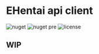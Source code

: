 # EHentai api client
![nuget](https://img.shields.io/nuget/v/ArkProjects.EHentai.Api?style=flat-square)
![nuget pre](https://img.shields.io/nuget/vpre/ArkProjects.EHentai.Api?style=flat-square)
![license](https://img.shields.io/github/license/mixa3607/ArkProjects.Libs?style=flat-square)

## WIP
